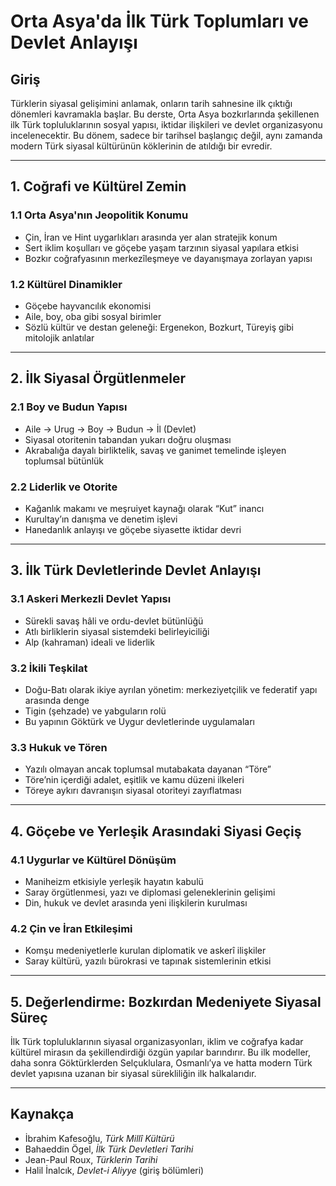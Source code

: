 # Orta Asya'da İlk Türk Toplumları ve Devlet Anlayışı

## Giriş

Türklerin siyasal gelişimini anlamak, onların tarih sahnesine ilk çıktığı dönemleri kavramakla başlar. Bu derste, Orta Asya bozkırlarında şekillenen ilk Türk topluluklarının sosyal yapısı, iktidar ilişkileri ve devlet organizasyonu incelenecektir. Bu dönem, sadece bir tarihsel başlangıç değil, aynı zamanda modern Türk siyasal kültürünün köklerinin de atıldığı bir evredir.

---

## 1. Coğrafi ve Kültürel Zemin

### 1.1 Orta Asya'nın Jeopolitik Konumu

- Çin, İran ve Hint uygarlıkları arasında yer alan stratejik konum
- Sert iklim koşulları ve göçebe yaşam tarzının siyasal yapılara etkisi
- Bozkır coğrafyasının merkezîleşmeye ve dayanışmaya zorlayan yapısı

### 1.2 Kültürel Dinamikler

- Göçebe hayvancılık ekonomisi
- Aile, boy, oba gibi sosyal birimler
- Sözlü kültür ve destan geleneği: Ergenekon, Bozkurt, Türeyiş gibi mitolojik anlatılar

---

## 2. İlk Siyasal Örgütlenmeler

### 2.1 Boy ve Budun Yapısı

- Aile → Urug → Boy → Budun → İl (Devlet)
- Siyasal otoritenin tabandan yukarı doğru oluşması
- Akrabalığa dayalı birliktelik, savaş ve ganimet temelinde işleyen toplumsal bütünlük

### 2.2 Liderlik ve Otorite

- Kağanlık makamı ve meşruiyet kaynağı olarak “Kut” inancı
- Kurultay’ın danışma ve denetim işlevi
- Hanedanlık anlayışı ve göçebe siyasette iktidar devri

---

## 3. İlk Türk Devletlerinde Devlet Anlayışı

### 3.1 Askeri Merkezli Devlet Yapısı

- Sürekli savaş hâli ve ordu-devlet bütünlüğü
- Atlı birliklerin siyasal sistemdeki belirleyiciliği
- Alp (kahraman) ideali ve liderlik

### 3.2 İkili Teşkilat

- Doğu-Batı olarak ikiye ayrılan yönetim: merkeziyetçilik ve federatif yapı arasında denge
- Tigin (şehzade) ve yabguların rolü
- Bu yapının Göktürk ve Uygur devletlerinde uygulamaları

### 3.3 Hukuk ve Tören

- Yazılı olmayan ancak toplumsal mutabakata dayanan “Töre”
- Töre’nin içerdiği adalet, eşitlik ve kamu düzeni ilkeleri
- Töreye aykırı davranışın siyasal otoriteyi zayıflatması

---

## 4. Göçebe ve Yerleşik Arasındaki Siyasi Geçiş

### 4.1 Uygurlar ve Kültürel Dönüşüm

- Maniheizm etkisiyle yerleşik hayatın kabulü
- Saray örgütlenmesi, yazı ve diplomasi geleneklerinin gelişimi
- Din, hukuk ve devlet arasında yeni ilişkilerin kurulması

### 4.2 Çin ve İran Etkileşimi

- Komşu medeniyetlerle kurulan diplomatik ve askerî ilişkiler
- Saray kültürü, yazılı bürokrasi ve tapınak sistemlerinin etkisi

---

## 5. Değerlendirme: Bozkırdan Medeniyete Siyasal Süreç

İlk Türk topluluklarının siyasal organizasyonları, iklim ve coğrafya kadar kültürel mirasın da şekillendirdiği özgün yapılar barındırır. Bu ilk modeller, daha sonra Göktürklerden Selçuklulara, Osmanlı’ya ve hatta modern Türk devlet yapısına uzanan bir siyasal sürekliliğin ilk halkalarıdır.

---

## Kaynakça

- İbrahim Kafesoğlu, _Türk Millî Kültürü_
- Bahaeddin Ögel, _İlk Türk Devletleri Tarihi_
- Jean-Paul Roux, _Türklerin Tarihi_
- Halil İnalcık, _Devlet-i Aliyye_ (giriş bölümleri)
